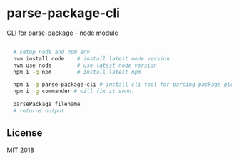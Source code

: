 # parse-package-cli

CLI for parse-package - node module

```bash

  # setup node and npm env
  nvm install node    # install latest node version
  nvm use node        # use latest node version
  npm i -g npm        # install latest npm

  npm i -g parse-package-cli # install cli tool for parsing package globally
  npm i -g commander # will fix it soon.

  parsePackage filename
  # returns output

```

## License

MIT 2018
